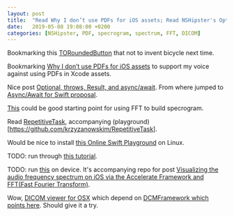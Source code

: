 ```yaml
---
layout: post
title:  "Read Why I don’t use PDFs for iOS assets; Read NSHipster's Optional, throws, Result, and async/await"
date:   2019-05-08 19:08:00 +0200
categories: [NSHipster, PDF, specrogram, spectrum, FFT, DICOM]
---
```

Bookmarking this [TORoundedButton](https://github.com/TimOliver/TORoundedButton) that not to invent bicycle next time.

Bookmarking [Why I don’t use PDFs for iOS assets](https://bjango.com/articles/idontusepdfs/) to support my voice against using PDFs in Xcode assets.

Nice post [Optional, throws, Result, and async/await](https://nshipster.com/optional-throws-result-async-await). From where jumped to [Async/Await for Swift proposal](https://gist.github.com/lattner/429b9070918248274f25b714dcfc7619).

[This](https://developer.apple.com/library/archive/samplecode/aurioTouch/Introduction/Intro.html#//apple_ref/doc/uid/DTS40007770) could be good starting point for using FFT to build specrogram.

Read [RepetitiveTask](https://blog.krzyzanowskim.com/2016/01/06/retry-in-the-wild/), accompanying (playground)[https://github.com/krzyzanowskim/RepetitiveTask].

Would be nice to install [this Online Swift Playground](https://github.com/krzyzanowskim/OnlineSwiftPlayground) on Linux.

TODO: run through [this tutorial](https://www.raywenderlich.com/2714-how-to-make-a-music-visualizer-in-ios).

TODO: run [this](https://github.com/welbesw/CoreAudioMixer) on device. It's accompanying repo for post [Visualizing the audio frequency spectrum on iOS via the Accelerate Framework and FFT(Fast Fourier Transform)](http://www.myuiviews.com/2016/03/04/visualizing-audio-frequency-spectrum-on-ios-via-accelerate-vdsp-fast-fourier-transform.html).

Wow, [DICOM viewer for OSX](https://github.com/welbesw/dicom-data-view) which depend on [DCMFramework which points here](https://www.osirix-viewer.com). Should give it a try.
